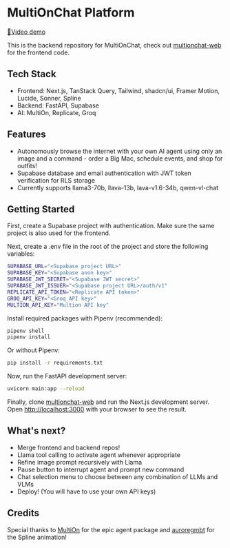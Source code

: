 # MultiOnChat Platform

[🎥Video demo](https://youtu.be/XVZFZJgEtfA)

This is the backend repository for MultiOnChat, check out [multionchat-web](https://github.com/justinsunyt/multionchat-web) for the frontend code.

## Tech Stack

- Frontend: Next.js, TanStack Query, Tailwind, shadcn/ui, Framer Motion, Lucide, Sonner, Spline
- Backend: FastAPI, Supabase
- AI: MultiOn, Replicate, Groq

## Features

- Autonomously browse the internet with your own AI agent using only an image and a command - order a Big Mac, schedule events, and shop for outfits!
- Supabase database and email authentication with JWT token verification for RLS storage
- Currently supports llama3-70b, llava-13b, lava-v1.6-34b, qwen-vl-chat

## Getting Started

First, create a Supabase project with authentication. Make sure the same project is also used for the frontend.

Next, create a .env file in the root of the project and store the following variables:

```bash
SUPABASE_URL="<Supabase project URL>"
SUPABASE_KEY="<Supabase anon key>"
SUPABASE_JWT_SECRET="<Supabase JWT secret>"
SUPABASE_JWT_ISSUER="<Supabase project URL>/auth/v1"
REPLICATE_API_TOKEN="<Replicate API token>"
GROQ_API_KEY="<Groq API key>"
MULTION_API_KEY="Multion API key"
```

Install required packages with Pipenv (recommended):

```bash
pipenv shell
pipenv install
```

Or without Pipenv:

```bash
pip install -r requirements.txt
```

Now, run the FastAPI development server:

```bash
uvicorn main:app --reload
```

Finally, clone [multionchat-web](https://github.com/justinsunyt/multionchat-web) and run the Next.js development server. Open [http://localhost:3000](http://localhost:3000) with your browser to see the result.

## What's next?

- Merge frontend and backend repos!
- Llama tool calling to activate agent whenever appropriate
- Refine image prompt recursively with Llama
- Pause button to interrupt agent and prompt new command
- Chat selection menu to choose between any combination of LLMs and VLMs
- Deploy! (You will have to use your own API keys)

## Credits

Special thanks to [MultiOn](https://www.multion.ai/) for the epic agent package and [auroregmbt](https://community.spline.design/file/3ff7b617-2fe9-46c7-8e06-b6d7c382f4db) for the Spline animation!
